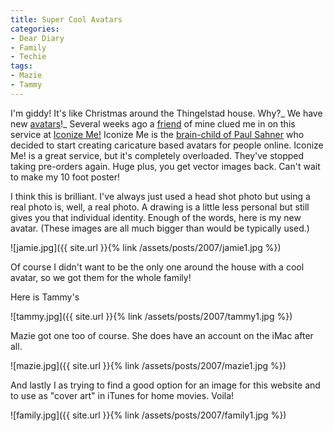 ```yaml
---
title: Super Cool Avatars
categories:
- Dear Diary
- Family
- Techie
tags:
- Mazie
- Tammy
---
```


I'm giddy! It's like Christmas around the Thingelstad house. Why?_ We have new [avatars](http://en.wikipedia.org/wiki/Avatar_%28icon%29)!_
Several weeks ago a [friend](http://www.jimbernard.net/) of mine clued me in on this service at [Iconize Me!](http://www.iconizeme.com/) Iconize Me is the [brain-child of Paul Sahner](http://www.iconizeme.com/about.html) who decided to start creating caricature based avatars for people online. Iconize Me! is a great service, but it's completely overloaded. They've stopped taking pre-orders again. Huge plus, you get vector images back. Can't wait to make my 10 foot poster!

I think this is brilliant. I've always just used a head shot photo but using a real photo is, well, a real photo. A drawing is a little less personal but still gives you that individual identity. Enough of the words, here is my new avatar. (These images are all much bigger than would be typically used.)

![jamie.jpg]({{ site.url }}{% link /assets/posts/2007/jamie1.jpg %})

Of course I didn't want to be the only one around the house with a cool avatar, so we got them for the whole family!

<!-- more -->

Here is Tammy's

![tammy.jpg]({{ site.url }}{% link /assets/posts/2007/tammy1.jpg %})

Mazie got one too of course. She does have an account on the iMac after all.

![mazie.jpg]({{ site.url }}{% link /assets/posts/2007/mazie1.jpg %})

And lastly I as trying to find a good option for an image for this website and to use as "cover art" in iTunes for home movies. Voila!

![family.jpg]({{ site.url }}{% link /assets/posts/2007/family1.jpg %})
